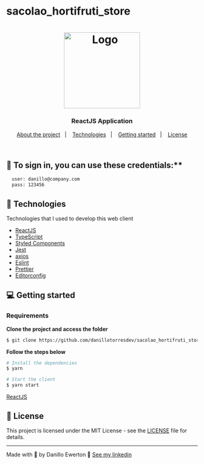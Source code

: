 # sacolao_hortifruti_store


<h1 align="center">
  <img alt="Logo" src="https://yt3.ggpht.com/ytc/AKedOLTizzl4gUGmuOvscGX9C0yUDaL2QtJ_eFQx0njW=s900-c-k-c0x00ffffff-no-rj" width="200px">
</h1>

<h3 align="center">
  ReactJS Application 
</h3>


<p align="center">
  <a href="#%EF%B8%8F-about-the-project">About the project</a>&nbsp;&nbsp;&nbsp;|&nbsp;&nbsp;&nbsp;
  <a href="#-technologies">Technologies</a>&nbsp;&nbsp;&nbsp;|&nbsp;&nbsp;&nbsp;
  <a href="#-getting-started">Getting started</a>&nbsp;&nbsp;&nbsp;|&nbsp;&nbsp;&nbsp;
  <a href="#-license">License</a>
</p>

</br>


## 🔐 To sign in, you can use these credentials:**

```bash
  user: danillo@company.com
  pass: 123456
```

## 🚀 Technologies

Technologies that I used to develop this web client

- [ReactJS](https://reactjs.org/)
- [TypeScript](https://www.typescriptlang.org/)
- [Styled Components](https://styled-components.com/)
- [Jest](https://jestjs.io/)
- [axios](https://www.npmjs.com/package/axios)
- [Eslint](https://eslint.org/)
- [Prettier](https://prettier.io/)
- [Editorconfig](https://editorconfig.org/)

## 💻 Getting started

### Requirements

**Clone the project and access the folder**

```bash
$ git clone https://github.com/danillotorresdev/sacolao_hortifruti_store.git && cd sacolao_hortifruti_store
```

**Follow the steps below**

```bash
# Install the dependencies
$ yarn

# Start the client
$ yarn start

```

[ReactJS](https://reactjs.org/)
## 📝 License

This project is licensed under the MIT License - see the [LICENSE](LICENSE) file for details.

---

Made with 💜 by Danillo Ewerton 👋 [See my linkedin](https://www.linkedin.com/in/danillo-ewerton-pereira-torres/)
